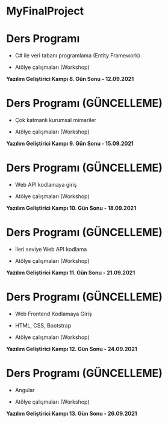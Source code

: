 # MyFinalProject

<h1>Ders Programı</h1>

* C# ile veri tabanı programlama (Entity Framework)

* Atölye çalışmaları (Workshop)

<b> Yazılım Geliştirici Kampı 8. Gün Sonu - 12.09.2021 </b>

<h1> Ders Programı (GÜNCELLEME) </h1>

* Çok katmanlı kurumsal mimariler

* Atölye çalışmaları (Workshop)

<b> Yazılım Geliştirici Kampı 9. Gün Sonu - 15.09.2021 </b>
  
<h1>Ders Programı (GÜNCELLEME)</h1>

* Web API kodlamaya giriş

* Atölye çalışmaları (Workshop)

<b> Yazılım Geliştirici Kampı 10. Gün Sonu - 18.09.2021 </b>

<h1>Ders Programı (GÜNCELLEME)</h1>

* İleri seviye Web API kodlama

* Atölye çalışmaları (Workshop)

<b> Yazılım Geliştirici Kampı 11. Gün Sonu - 21.09.2021 </b>

<h1>Ders Programı (GÜNCELLEME)</h1>

* Web Frontend Kodlamaya Giriş

* HTML, CSS, Bootstrap
 
* Atölye çalışmaları (Workshop)

<b> Yazılım Geliştirici Kampı 12. Gün Sonu - 24.09.2021 </b>

<h1>Ders Programı (GÜNCELLEME)</h1>

* Angular

* Atölye çalışmaları (Workshop)

<b> Yazılım Geliştirici Kampı 13. Gün Sonu - 26.09.2021 </b>
